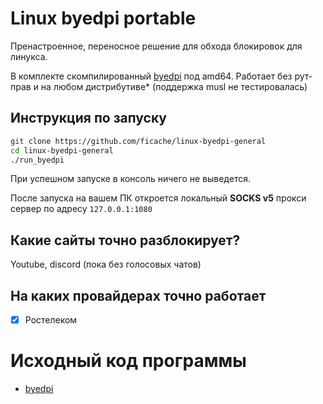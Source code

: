 # Linux byedpi portable
Пренастроенное, переносное решение для обхода блокировок для линукса.

В комплекте скомпилированный [byedpi](https://github.com/hufrea/byedpi) под amd64.
Работает без рут-прав и на любом дистрибутиве* (поддержка musl не тестировалась)

## Инструкция по запуску

```bash
git clone https://github.com/ficache/linux-byedpi-general
cd linux-byedpi-general
./run_byedpi
```
При успешном запуске в консоль ничего не выведется. 

После запуска на вашем ПК откроется локальный 
**SOCKS v5** прокси сервер по адресу `127.0.0.1:1080`

## Какие сайты точно разблокирует?
Youtube, discord (пока без голосовых чатов)

## На каких провайдерах точно работает
- [x] Ростелеком

# Исходный код программы
- [byedpi](https://github.com/hufrea/byedpi)
